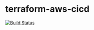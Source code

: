 # terraform-aws-cicd

[![Build Status](https://travis-ci.org/emmekappa/terraform-aws-cicd.svg?branch=master)](https://travis-ci.org/emmekappa/terraform-aws-cicd)

